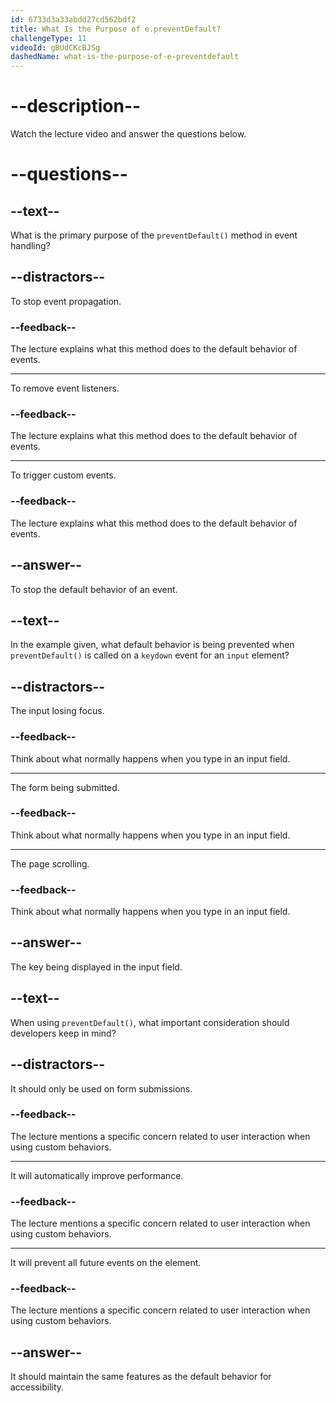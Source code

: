 ```yaml
---
id: 6733d3a33abdd27cd562bdf2
title: What Is the Purpose of e.preventDefault?
challengeType: 11
videoId: gBUdCKcBJSg
dashedName: what-is-the-purpose-of-e-preventdefault
---
```


# --description--

Watch the lecture video and answer the questions below.

# --questions--

## --text--

What is the primary purpose of the `preventDefault()` method in event handling?

## --distractors--

To stop event propagation.

### --feedback--

The lecture explains what this method does to the default behavior of events.

---

To remove event listeners.

### --feedback--

The lecture explains what this method does to the default behavior of events.

---

To trigger custom events.

### --feedback--

The lecture explains what this method does to the default behavior of events.

## --answer--

To stop the default behavior of an event.

## --text--

In the example given, what default behavior is being prevented when `preventDefault()` is called on a `keydown` event for an `input` element?

## --distractors--

The input losing focus.

### --feedback--

Think about what normally happens when you type in an input field.

---

The form being submitted.

### --feedback--

Think about what normally happens when you type in an input field.

---

The page scrolling.

### --feedback--

Think about what normally happens when you type in an input field.

## --answer--

The key being displayed in the input field.

## --text--

When using `preventDefault()`, what important consideration should developers keep in mind?

## --distractors--

It should only be used on form submissions.

### --feedback--

The lecture mentions a specific concern related to user interaction when using custom behaviors.

---

It will automatically improve performance.

### --feedback--

The lecture mentions a specific concern related to user interaction when using custom behaviors.

---

It will prevent all future events on the element.

### --feedback--

The lecture mentions a specific concern related to user interaction when using custom behaviors.

## --answer--

It should maintain the same features as the default behavior for accessibility.

